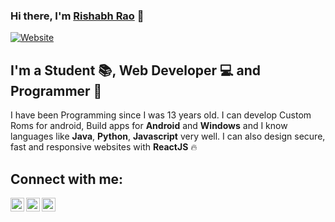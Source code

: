 ### Hi there, I'm [Rishabh Rao][website] 👋
[![Website](https://img.shields.io/website?label=rishabhrao.tk&style=for-the-badge&url=https%3A%2F%2Frishabhrao.tk)](https://rishabhrao.tk)

## I'm a Student 📚, Web Developer 💻 and Programmer 📱

I have been Programming since I was 13 years old. I can develop Custom Roms for android, Build apps for **Android** and **Windows** and I know languages like **Java**, **Python**, **Javascript** very well. I can also design secure, fast and responsive websites with **ReactJS** 🔥

## Connect with me:

[<img align="left" alt="rishabhrao.tk | Portfolio Website" height="22px" src="https://cdn.worldvectorlogo.com/logos/google-earth-1.svg" />][website]
[<img align="left" alt="rishabhraos1 | LinkedIn Profile" height="22px" src="https://cdn.worldvectorlogo.com/logos/linkedin-icon-2.svg" />][linkedin]
[<img align="left" alt="admin@rishabhrao.tk | Email" height="22px" src="https://cdn.worldvectorlogo.com/logos/gmail-icon.svg" />][email]


[website]: https://rishabhrao.tk
[linkedin]: https://www.linkedin.com/in/rishabhraos1
[email]: mailto:admin@rishabhrao.tk
